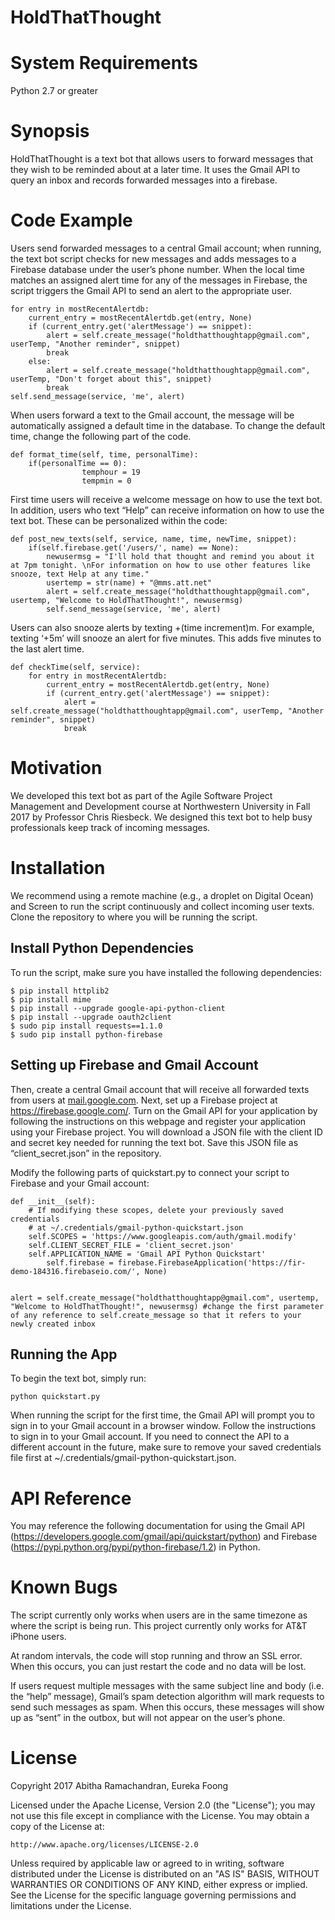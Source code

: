 # HoldThatThought

# System Requirements
Python 2.7 or greater

# Synopsis
HoldThatThought is a text bot that allows users to forward messages that they wish to be reminded about at a later time. It uses the Gmail API to query an inbox and records forwarded messages into a firebase.

# Code Example
Users send forwarded messages to a central Gmail account; when running, the text bot script checks for new messages and adds messages to a Firebase database under the user’s phone number. When the local time matches an assigned alert time for any of the messages in Firebase, the script triggers the Gmail API to send an alert to the appropriate user. 

	for entry in mostRecentAlertdb:
		current_entry = mostRecentAlertdb.get(entry, None)
		if (current_entry.get('alertMessage') == snippet):
		    alert = self.create_message("holdthatthoughtapp@gmail.com", userTemp, "Another reminder", snippet)
		    break
		else: 
		    alert = self.create_message("holdthatthoughtapp@gmail.com", userTemp, "Don't forget about this", snippet)
		    break
	self.send_message(service, 'me', alert)

When users forward a text to the Gmail account, the message will be automatically assigned a default time in the database. To change the default time, change the following part of the code. 

	def format_time(self, time, personalTime):
		if(personalTime == 0):
            		temphour = 19
            		tempmin = 0

First time users will receive a welcome message on how to use the text bot. In addition, users who text “Help” can receive information on how to use the text bot. These can be personalized within the code: 

	def post_new_texts(self, service, name, time, newTime, snippet):
		if(self.firebase.get('/users/', name) == None):
		    newusermsg = "I'll hold that thought and remind you about it at 7pm tonight. \nFor information on how to use other features like snooze, text Help at any time."
		    usertemp = str(name) + "@mms.att.net"
		    alert = self.create_message("holdthatthoughtapp@gmail.com", usertemp, "Welcome to HoldThatThought!", newusermsg)
		    self.send_message(service, 'me', alert)

Users can also snooze alerts by texting +(time increment)m. For example, texting ‘+5m’ will snooze an alert for five minutes. This adds five minutes to the last alert time. 
	
	def checkTime(self, service):
		for entry in mostRecentAlertdb:
			current_entry = mostRecentAlertdb.get(entry, None)
			if (current_entry.get('alertMessage') == snippet):
			    alert = self.create_message("holdthatthoughtapp@gmail.com", userTemp, "Another reminder", snippet)
			    break
	

# Motivation
We developed this text bot as part of the Agile Software Project Management and Development course at Northwestern University in Fall 2017 by Professor Chris Riesbeck. We designed this text bot to help busy professionals keep track of incoming messages. 

# Installation
We recommend using a remote machine (e.g., a droplet on Digital Ocean) and Screen to run the script continuously and collect incoming user texts. Clone the repository to where you will be running the script. 

## Install Python Dependencies
To run the script, make sure you have installed the following dependencies:
	
	$ pip install httplib2
	$ pip install mime
	$ pip install --upgrade google-api-python-client
	$ pip install --upgrade oauth2client
	$ sudo pip install requests==1.1.0
	$ sudo pip install python-firebase

## Setting up Firebase and Gmail Account
Then, create a central Gmail account that will receive all forwarded texts from users at [mail.google.com](http://mail.google.com). Next, set up a Firebase project at https://firebase.google.com/. Turn on the Gmail API for your application by following the instructions on this webpage and register your application using your Firebase project. You will download a JSON file with the client ID and secret key needed for running the text bot. Save this JSON file as “client_secret.json” in the repository. 

Modify the following parts of quickstart.py to connect your script to Firebase and your Gmail account: 

	def __init__(self):
		# If modifying these scopes, delete your previously saved credentials
		# at ~/.credentials/gmail-python-quickstart.json
		self.SCOPES = 'https://www.googleapis.com/auth/gmail.modify'
		self.CLIENT_SECRET_FILE = 'client_secret.json'
		self.APPLICATION_NAME = 'Gmail API Python Quickstart'
        	self.firebase = firebase.FirebaseApplication('https://fir-demo-184316.firebaseio.com/', None)
		
	
	alert = self.create_message("holdthatthoughtapp@gmail.com", usertemp, "Welcome to HoldThatThought!", newusermsg) #change the first parameter of any reference to self.create_message so that it refers to your newly created inbox

## Running the App
To begin the text bot, simply run:
	
	python quickstart.py 

When running the script for the first time, the Gmail API will prompt you to sign in to your Gmail account in a browser window. Follow the instructions to sign in to your Gmail account. If you need to connect the API to a different account in the future, make sure to remove your saved credentials file first at ~/.credentials/gmail-python-quickstart.json.

# API Reference
You may reference the following documentation for using the Gmail API (https://developers.google.com/gmail/api/quickstart/python) and Firebase (https://pypi.python.org/pypi/python-firebase/1.2) in Python. 

# Known Bugs
The script currently only works when users are in the same timezone as where the script is being run. 
This project currently only works for AT&T iPhone users. 

At random intervals, the code will stop running and throw an SSL error. When this occurs, you can just restart the code and no data will be lost. 

If users request multiple messages with the same subject line and body (i.e. the “help” message), Gmail’s spam detection algorithm will mark requests to send such messages as spam. When this occurs, these messages will show up as “sent” in the outbox, but will not appear on the user’s phone. 

# License
Copyright 2017 Abitha Ramachandran, Eureka Foong

Licensed under the Apache License, Version 2.0 (the "License"); you may not use this file except in compliance with the License. You may obtain a copy of the License at:

    http://www.apache.org/licenses/LICENSE-2.0 

Unless required by applicable law or agreed to in writing, software distributed under the License is distributed on an "AS IS" BASIS, WITHOUT WARRANTIES OR CONDITIONS OF ANY KIND, either express or implied. See the License for the specific language governing permissions and limitations under the License.

